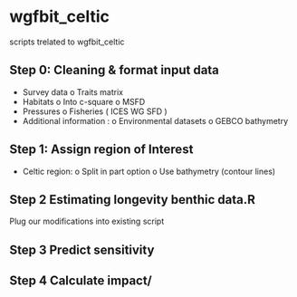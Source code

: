 # wgfbit_celtic
scripts trelated to wgfbit_celtic



## Step 0: Cleaning & format input data 
-	Survey data
o	Traits matrix
-	Habitats 
o	Into c-square
o	MSFD
-	Pressures
o	Fisheries ( ICES WG SFD  ) 
-	Additional information : 
o	Environmental datasets 
o	GEBCO bathymetry 

## Step 1: Assign region of Interest 
-	Celtic region: 
o	Split in part option 
o	Use bathymetry (contour lines) 

## Step 2 Estimating longevity benthic data.R




Plug our modifications into existing script 
## Step 3 Predict sensitivity

## Step 4 Calculate impact/


